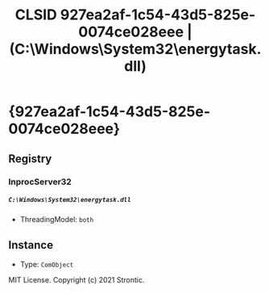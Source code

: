 ﻿---
title: "CLSID 927ea2af-1c54-43d5-825e-0074ce028eee | (C:\\Windows\\System32\\energytask.dll)"
excerpt: What is COM-Object CLSID 927ea2af-1c54-43d5-825e-0074ce028eee?
---

# {927ea2af-1c54-43d5-825e-0074ce028eee}


## Registry


### InprocServer32

##### `C:\Windows\System32\energytask.dll`
* ThreadingModel: `both`

## Instance

* Type: `ComObject`

MIT License. Copyright (c) 2021 Strontic.


